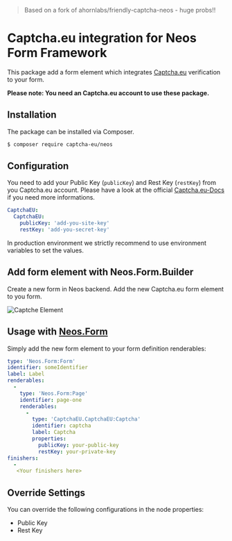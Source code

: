 > Based on a fork of ahornlabs/friendly-captcha-neos - huge probs!!

# Captcha.eu integration for Neos Form Framework

This package add a form element which integrates [Captcha.eu](https://www.captcha.eu/) verification to your form.

**Please note: You need an Captcha.eu account to use these package.**

## Installation

The package can be installed via Composer.

```bash
$ composer require captcha-eu/neos
```

## Configuration
You need to add your Public Key (`publicKey`) and Rest Key (`restKey`) from you Captcha.eu account. Please have a look at the official [Captcha.eu-Docs](https://docs.captcha.eu) if you need more informations.

```yaml
CaptchaEU:
  CaptchaEU:
    publicKey: 'add-you-site-key'
    restKey: 'add-you-secret-key'
```

In production environment we strictly recommend to use environment variables to set the values.

## Add form element with Neos.Form.Builder

Create a new form in Neos backend. Add the new Captcha.eu form element to you form.

![Captche Element](Documentation/Images/127a.png)

## Usage with [Neos.Form](https://github.com/neos/form)

Simply add the new form element to your form definition renderables:

```yaml
type: 'Neos.Form:Form'
identifier: someIdentifier
label: Label
renderables:
  -
    type: 'Neos.Form:Page'
    identifier: page-one
    renderables:
      -
        type: 'CaptchaEU.CaptchaEU:Captcha'
        identifier: captcha
        label: Captcha
        properties:
          publicKey: your-public-key
          restKey: your-private-key
finishers:
  -
   <Your finishers here>
```


## Override Settings

You can override the following configurations in the node properties:

* Public Key
* Rest Key
